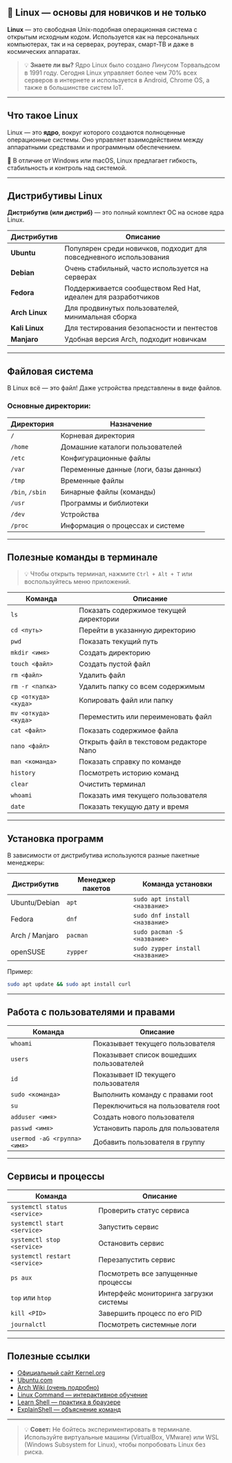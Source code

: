 ## 🐧 Linux — основы для новичков и не только

**Linux** — это свободная Unix-подобная операционная система с открытым исходным кодом. Используется как на персональных компьютерах, так и на серверах, роутерах, смарт-ТВ и даже в космических аппаратах.

> 💡 **Знаете ли вы?** Ядро Linux было создано Линусом Торвальдсом в 1991 году. Сегодня Linux управляет более чем 70% всех серверов в интернете и используется в Android, Chrome OS, а также в большинстве систем IoT.

---

## Что такое Linux

Linux — это **ядро**, вокруг которого создаются полноценные операционные системы. Оно управляет взаимодействием между аппаратными средствами и программным обеспечением.

📌 В отличие от Windows или macOS, Linux предлагает гибкость, стабильность и контроль над системой.

---

## Дистрибутивы Linux

**Дистрибутив (или дистриб)** — это полный комплект ОС на основе ядра Linux.

| Дистрибутив | Описание |
|-------------|----------|
| **Ubuntu** | Популярен среди новичков, подходит для повседневного использования |
| **Debian** | Очень стабильный, часто используется на серверах |
| **Fedora** | Поддерживается сообществом Red Hat, идеален для разработчиков |
| **Arch Linux** | Для продвинутых пользователей, минимальная сборка |
| **Kali Linux** | Для тестирования безопасности и пентестов |
| **Manjaro** | Удобная версия Arch, подходит новичкам |

---

## Файловая система

В Linux всё — это файл! Даже устройства представлены в виде файлов.

### Основные директории:

| Директория | Назначение |
|------------|------------|
| `/` | Корневая директория |
| `/home` | Домашние каталоги пользователей |
| `/etc` | Конфигурационные файлы |
| `/var` | Переменные данные (логи, базы данных) |
| `/tmp` | Временные файлы |
| `/bin`, `/sbin` | Бинарные файлы (команды) |
| `/usr` | Программы и библиотеки |
| `/dev` | Устройства |
| `/proc` | Информация о процессах и системе |

---

## Полезные команды в терминале

> 💡 Чтобы открыть терминал, нажмите `Ctrl + Alt + T` или воспользуйтесь меню приложений.

| Команда | Описание |
|--------|----------|
| `ls` | Показать содержимое текущей директории |
| `cd <путь>` | Перейти в указанную директорию |
| `pwd` | Показать текущий путь |
| `mkdir <имя>` | Создать директорию |
| `touch <файл>` | Создать пустой файл |
| `rm <файл>` | Удалить файл |
| `rm -r <папка>` | Удалить папку со всем содержимым |
| `cp <откуда> <куда>` | Копировать файл или папку |
| `mv <откуда> <куда>` | Переместить или переименовать файл |
| `cat <файл>` | Показать содержимое файла |
| `nano <файл>` | Открыть файл в текстовом редакторе Nano |
| `man <команда>` | Показать справку по команде |
| `history` | Посмотреть историю команд |
| `clear` | Очистить терминал |
| `whoami` | Показать имя текущего пользователя |
| `date` | Показать текущую дату и время |

---

## Установка программ

В зависимости от дистрибутива используются разные пакетные менеджеры:

| Дистрибутив | Менеджер пакетов | Команда установки |
|-------------|------------------|-------------------|
| Ubuntu/Debian | `apt` | `sudo apt install <название>` |
| Fedora | `dnf` | `sudo dnf install <название>` |
| Arch / Manjaro | `pacman` | `sudo pacman -S <название>` |
| openSUSE | `zypper` | `sudo zypper install <название>` |

Пример:
```bash
sudo apt update && sudo apt install curl
```

---

## Работа с пользователями и правами

| Команда | Описание |
|--------|----------|
| `whoami` | Показывает текущего пользователя |
| `users` | Показывает список вошедших пользователей |
| `id` | Показывает ID текущего пользователя |
| `sudo <команда>` | Выполнить команду с правами root |
| `su` | Переключиться на пользователя root |
| `adduser <имя>` | Создать нового пользователя |
| `passwd <имя>` | Установить пароль для пользователя |
| `usermod -aG <группа> <имя>` | Добавить пользователя в группу |

---

## Сервисы и процессы

| Команда | Описание |
|--------|----------|
| `systemctl status <service>` | Проверить статус сервиса |
| `systemctl start <service>` | Запустить сервис |
| `systemctl stop <service>` | Остановить сервис |
| `systemctl restart <service>` | Перезапустить сервис |
| `ps aux` | Посмотреть все запущенные процессы |
| `top` или `htop` | Интерфейс мониторинга загрузки системы |
| `kill <PID>` | Завершить процесс по его PID |
| `journalctl` | Посмотреть системные логи |

---

## Полезные ссылки

- [Официальный сайт Kernel.org](https://www.kernel.org/)
- [Ubuntu.com](https://ubuntu.com/)
- [Arch Wiki (очень подробно)](https://wiki.archlinux.org/)
- [Linux Command — интерактивное обучение](https://linuxcommand.org/)
- [Learn Shell — практика в браузере](https://www.learnshell.org/)
- [ExplainShell — объяснение команд](https://explainshell.com/)

---

> 💡 **Совет:** Не бойтесь экспериментировать в терминале. Используйте виртуальные машины (VirtualBox, VMware) или WSL (Windows Subsystem for Linux), чтобы попробовать Linux без риска.
